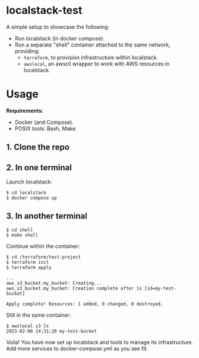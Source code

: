 # localstack-test

A simple setup to showcase the following:

- Run localstack (in docker compose).
- Run a separate "shell" container attached to the same network, providing:
  - `terraform`, to provision infrastructure within localstack.
  - `awslocal`, an awscli wrapper to work with AWS resources in localstack.

# Usage

**Requirements:**

- Docker (and Compose).
- POSIX tools: Bash, Make.

## 1. Clone the repo

## 2. In one terminal

Launch localstack:

```
$ cd localstack
$ docker compose up
```

## 3. In another terminal

```
$ cd shell
$ make shell
```

Continue within the container:

```
$ cd /terraform/test-project
$ terraform init
$ terraform apply

...
aws_s3_bucket.my_bucket: Creating...
aws_s3_bucket.my_bucket: Creation complete after 1s [id=my-test-bucket]

Apply complete! Resources: 1 added, 0 changed, 0 destroyed.
```

Still in the same container:

```
$ awslocal s3 ls
2023-02-08 14:31:20 my-test-bucket
```

Voila! You have now set up localstack and tools to manage its infrastructure.
Add more services to docker-compose.yml as you see fit.
